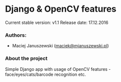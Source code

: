 Django & OpenCV features
========================

Current stable version: v1.1
Release date: 17.12.2016

### Authors:

* Maciej Januszewski (maciek@mjanuszewski.pl)


### About the project

Simple Django app with usage of OpenCV features - face/eyes/cats/barcode recognition etc.
